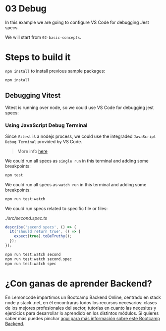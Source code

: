 # 03 Debug

In this example we are going to configure VS Code for debugging Jest specs.

We will start from `02-basic-concepts`.

# Steps to build it

`npm install` to install previous sample packages:

```bash
npm install
```

## Debugging Vitest

Vitest is running over node, so we could use VS Code for debugging jest specs:

### Using JavaScript Debug Terminal

Since `Vitest` is a nodejs process, we could use the integraded `JavaScript Debug Terminal` provided by VS Code.

> More info [here](https://www.lemoncode.tv/curso/vs-code-js-debugging/leccion/javascript-debug-terminal)

We could run all specs as `single run` in this terminal and adding some breakpoints:

```bash
npm test

```

We could run all specs as `watch run` in this terminal and adding some breakpoints:

```bash
npm run test:watch

```

We could run specs related to specific file or files:

_./src/second.spec.ts_

```typescript
describe('second specs', () => {
  it('should return true', () => {
    expect(true).toBeTruthy();
  });
});

```

```bash
npm run test:watch second
npm run test:watch second.spec
npm run test:watch spec

```

# ¿Con ganas de aprender Backend?

En Lemoncode impartimos un Bootcamp Backend Online, centrado en stack node y stack .net, en él encontrarás todos los recursos necesarios: clases de los mejores profesionales del sector, tutorías en cuanto las necesites y ejercicios para desarrollar lo aprendido en los distintos módulos. Si quieres saber más puedes pinchar [aquí para más información sobre este Bootcamp Backend](https://lemoncode.net/bootcamp-backend#bootcamp-backend/banner).
